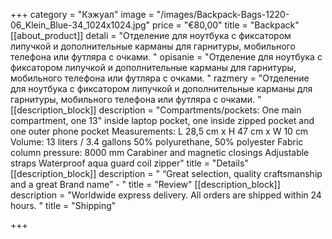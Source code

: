 +++
category = "Кэжуал"
image = "/images/Backpack-Bags-1220-06_Klein_Blue-34_1024x1024.jpg"
price = "€80,00"
title = "Backpack"
[[about_product]]
detali = "Отделение для ноутбука с фиксатором липучкой и дополнительные карманы для гарнитуры, мобильного телефона или футляра с очками. "
opisanie = "Отделение для ноутбука с фиксатором липучкой и дополнительные карманы для гарнитуры, мобильного телефона или футляра с очками. "
razmery = "Отделение для ноутбука с фиксатором липучкой и дополнительные карманы для гарнитуры, мобильного телефона или футляра с очками. "
[[description_block]]
description = "Compartments/pockets: One main compartment, one 13\" inside laptop pocket, one inside zipped pocket and one outer phone pocket Measurements: L 28,5 cm x H 47 cm x W 10 cm Volume: 13 liters / 3.4 gallons 50% polyurethane, 50% polyester Fabric column pressure: 8000 mm  Carabiner and magnetic closings  Adjustable straps Waterproof aqua guard coil zipper"
title = "Details"
[[description_block]]
description = " “Great selection, quality craftsmanship and a great Brand name”  - "
title = "Review"
[[description_block]]
description = "Worldwide express delivery. All orders are shipped within 24 hours. "
title = "Shipping"

+++
